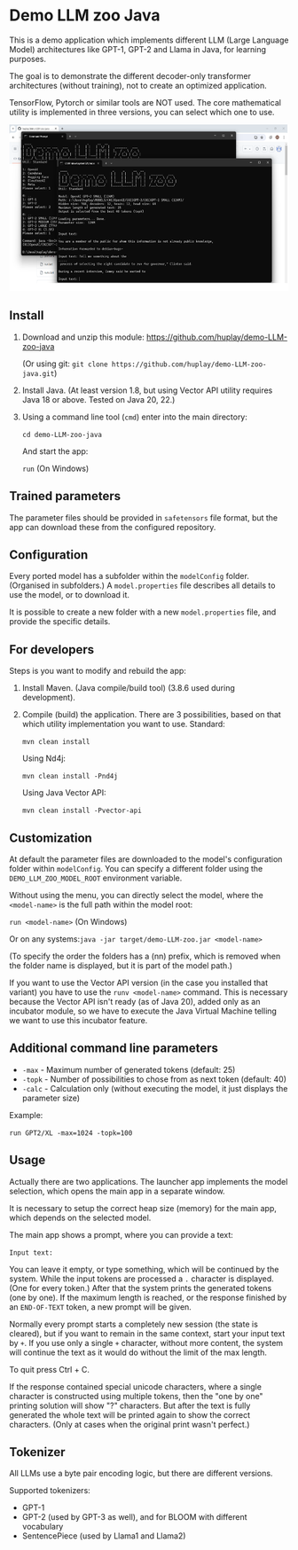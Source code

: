 # Demo LLM zoo Java

This is a demo application which implements different LLM (Large Language Model) architectures like GPT-1, GPT-2 and Llama in Java, for learning purposes.

The goal is to demonstrate the different decoder-only transformer architectures (without training), not to create an optimized application.

TensorFlow, Pytorch or similar tools are NOT used. The core mathematical utility is implemented in three versions, you can select which one to use.

<img src="screenshot.png" height="300"/>

## Install ##

1. Download and unzip this module: https://github.com/huplay/demo-LLM-zoo-java

   (Or using git: ```git clone https://github.com/huplay/demo-LLM-zoo-java.git```)

2. Install Java. (At least version 1.8, but using Vector API utility requires Java 18 or above. Tested on Java 20, 22.)

3. Using a command line tool (`cmd`) enter into the main directory:

   ```cd demo-LLM-zoo-java```

   And start the app:

   ```run``` (On Windows)

## Trained parameters ##

The parameter files should be provided in `safetensors` file format, but the app can download these from the configured repository.

## Configuration ##

Every ported model has a subfolder within the `modelConfig` folder. (Organised in subfolders.) A `model.properties` file describes all details to use the model, or to download it.

It is possible to create a new folder with a new `model.properties` file, and provide the specific details.

## For developers ##

Steps is you want to modify and rebuild the app:

1. Install Maven. (Java compile/build tool) (3.8.6 used during development).

2. Compile (build) the application. There are 3 possibilities, based on that which utility implementation you want to use.
   Standard: 

   ```mvn clean install```

   Using Nd4j:

   ```mvn clean install -Pnd4j```

   Using Java Vector API:

   ```mvn clean install -Pvector-api```


## Customization ##

At default the parameter files are downloaded to the model's configuration folder within ```modelConfig```. You can specify a different folder using the ```DEMO_LLM_ZOO_MODEL_ROOT``` environment variable.

Without using the menu, you can directly select the model, where the ```<model-name>``` is the full path within the model root:

   ```run <model-name>``` (On Windows)
    
Or on any systems:```java -jar target/demo-LLM-zoo.jar <model-name>```

(To specify the order the folders has a (nn) prefix, which is removed when the folder name is displayed, but it is part of the model path.)

If you want to use the Vector API version (in the case you installed that variant) you have to use the ``runv <model-name>`` command.
This is necessary because the Vector API isn't ready (as of Java 20), added only as an incubator module, so we have to execute the Java Virtual Machine telling we want to use this incubator feature. 
  
## Additional command line parameters ##

- `-max` - Maximum number of generated tokens (default: 25)
- `-topk` - Number of possibilities to chose from as next token (default: 40)
- `-calc` - Calculation only (without executing the model, it just displays the parameter size)

Example:

`run GPT2/XL -max=1024 -topk=100`

## Usage ##

Actually there are two applications. The launcher app implements the model selection, which opens the main app in a separate window.

It is necessary to setup the correct heap size (memory) for the main app, which depends on the selected model.

The main app shows a prompt, where you can provide a text:

```Input text:```

You can leave it empty, or type something, which will be continued by the system. While the input tokens are processed a `.` character is displayed. (One for every token.)
After that the system prints the generated tokens (one by one). If the maximum length is reached, or the response finished by an `END-OF-TEXT` token, a new prompt will be given.

Normally every prompt starts a completely new session (the state is cleared), but if you want to remain in the same context, start your input text by `+`.
If you use only a single `+` character, without more content, the system will continue the text as it would do without the limit of the max length.

To quit press Ctrl + C.

If the response contained special unicode characters, where a single character is constructed using multiple tokens, then the "one by one" printing solution will show "?" characters. But after the text is fully generated the whole text will be printed again to show the correct characters. (Only at cases when the original print wasn't perfect.) 


## Tokenizer ##

All LLMs use a byte pair encoding logic, but there are different versions.

Supported tokenizers: 
   - GPT-1
   - GPT-2 (used by GPT-3 as well), and for BLOOM with different vocabulary
   - SentencePiece (used by Llama1 and Llama2)
